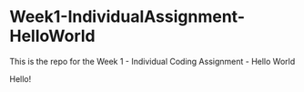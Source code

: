Week1-IndividualAssignment-HelloWorld
=====================================

This is the repo for the Week 1 - Individual Coding Assignment - Hello World


Hello!
